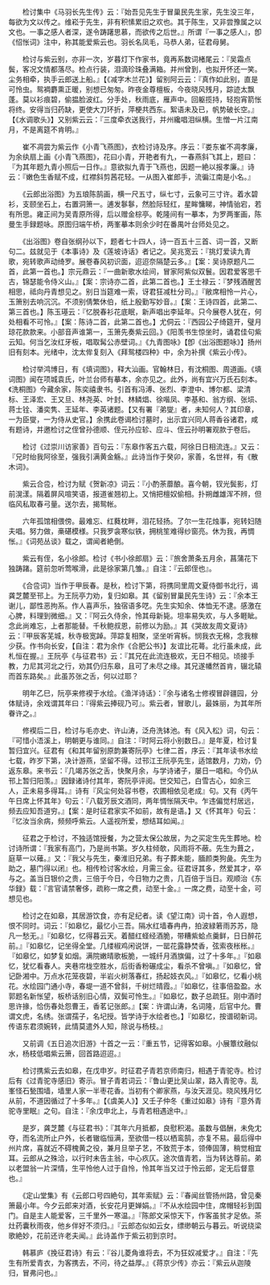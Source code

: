 <!-- { "loadSidebar": true } -->
　　检讨集中《马羽长先生传》云：『始吾见先生于冒巢民先生家，先生没三年，每欲为文以传之。维崧于先生，非有积愫累旧之欢也。其于陈生，又非尝豫属之以文也。一事之感人者深，遂令踌躇思慕，而欲传之后世。』所谓『一事之感人』，卽《怊怅词》注中，称其能爱紫云也。羽长名凤毛，马恭人弟，征君母舅。 

　　检讨与紫云别，亦非一次，岁暮灯下作家书，竟再系数词楮尾云：『吴霜点鬓，客况文情都落尽。检点行装，泪滴珍珠叠满箱。并州曾到，也拟开怀还一笑。尘务相牵，执手云郎送上船。』【《减字木兰花》】留别阿云云：『真作如此别，直是可怜虫。鸳裯麝熏正暖，别想已匆匆。昨夜金尊檀板，今夜晓风残月，踪迹太飘蓬。莫以衫痕碧，偷揾脸波红。分手处，秋雨底，雁声中。回躯揽持，轻抱宵箭怅将终。安得当归药缺，更使大刀环折，萍梗共西东。絮语未及已，帆势破长空。』【《水调歌头》】又别紫云云：『三度牵衣送我行，并州纔唱泪纵横。生憎一片江南月，不是离筵不肯明。』 

　　崔不凋尝为紫云作《小青飞燕图》，衣检讨诗及序。序云：『娄东崔不凋孝廉，为余纨扇上画《小青飞燕图》，花曰小青，开艳者有九，一春燕斜飞其上，题曰：『为其年题九青小照后一日作。』意欲拟九青于飞燕也，因题一絶以报孝廉。』诗云：『嫩色生香赋不成，红襟斜剪茜花轻。一从图入崔郎手，流徧江南是小名。』 

　　《云郎出浴图》为五琅陈鹄画，横一尺五寸，纵七寸，云象可三寸许。着水碧衫，支颐坐石上，右置洞箫一。逋发鬖鬖，然脸际轻红，星眸慵睇，神情骀宕，若有所思。雍正间为吴青原所得，后以赠金棕亭。乾隆间有一摹本，为罗两峯画，陈曼生手録题咏。原图归端午桥，两峯摹本则余少时在番禺叶台师处见之。 

　　《出浴图》卷自张纲孙以下，题者七十四人，诗一百五十三首、词一首，又断句二。兹就见于《本事诗》及《莲坡诗话》者记之。吴兆宽云：『挑灯爱读九青歌，宛转歌声动绮罗。展卷春风初识面，迢迢奈隔楚云多。』【案：吴诗原题凡二首，此第一首也。】宗元鼎云：『一曲新歌水绘间，冒家阿紫似双鬟。因君爱客思千古，锦瑟能令侍义山。』【案：宗诗亦二首，此第二首也。】王士禄云：『梦残酒醒苦相思，祗向丹青想见之。别日当筵难一索，讶君狂减杜分司。』『敝席相怜一片心，玉箫别去响沉沉。不须别倩繁休伯，纸上殷勤写妙音。』【案：王诗四首，此第二、第三首也。】陈玉璂云：『忆脱春衫花底眠，新声唱出李延年。只今展卷人犹在，何处相看不可怜。』【案：陈诗二首，此第二首也。】尤侗云：『西园公子绮筵开，璧月琼花款款来。小部音声谁第一，玉箫先奏紫云回。》《阳羡书生惊坐时，诵君佳句紫云知。何当乞汝红牙板，唱取髯公赤壁词。』《九青图咏》【卽《出浴图题咏》】扬州旧有刻本。光绪中，沈太侔复刻入《拜鸳楼四种》中，余为补撰《紫云小传》。 

　　检讨举鸿博日，有《填词图》，释大汕画。官翰林日，有沈桐图、周道画。《填词图》闻在项城袁氏，叶兰台师有摹本，余亦见之。此外，尚有宜兴万氏石刻本。《洗桐图》今藏余家，陈奕禧隶书。引首有冯溥、张烈、李澄中、博尔都、梁清标、王泽宏、王又旦、林尧英、叶封、林鳞焻、徐喈凤、李基和、翁方纲、张埙、蒋士铨、潘奕隽、王延年、李英诸题。【又有署『弟燮』者，未知何人？其印章，一为臣燮，一为侍从史官。】余携此卷谒检讨墓时，出示宜兴同人蒋香谷诸君，咸有题诗，并邀检讨之侄曾孙德顺、侄元孙应轸、应斗、侄云孙明署观款于卷后。 

　　检讨《过崇川访家善》百句云：『东皋作客五六载，阿徐日日相流连。』又云：『兄时绐我阿徐至，强我引满黄金觞。』此诗当作于癸卯，家善，名世祥，有《散木词》。 

　　紫云合卺，检讨为赋《贺新凉》词云：『小酌荼蘼酿。喜今朝，钗光鬓影，灯前滉漾。隔着屏风喧笑语，报道雀翘初上。又悄把檀奴偷相。扑朔雌雄浑不辨，但临风私取春弓量。送尔去，揭鸳帐。 

　　六年孤馆相偎傍。最难忘、红蕤枕畔，泪花轻扬。了尔一生花烛事，宛转妇随夫唱。努力做，槀碪模様。只我罗衾寒似铁，拥桃笙难得纱窗亮。休为我，再惆怅。』《词苑丛谈》载之，谓闻者絶倒。 

　　紫云有侄，名小徐郎。检讨《书小徐郎扇》云：『旅舍萧条五月余，菖蒲花下独踌踷。筵前忽听莺喉滑，此是徐家第几雏。』自注：『云郎侄也』。 

　　《合卺词》当作于甲辰春。是秋，检讨下第，将携同里周文夏侍御书北行，谒龚芝麓至邗上。为王阮亭力劝，复归如皋。其《留别冒巢民先生诗》云：『余本王谢儿，鄙性恶拘系。作人喜声乐，独宿语多呓。先生实知余、体恤无不逮。感激在心脾，料理到微细。』又：『阿云久侍余，怜其母新毙。坦率易失欢，与人多睚眦。念此尚难忘，上者那能替。千秋鲍叔恩，前修以为励。』其《哭故友周文夏诗》云：『甲辰客芜城，秋寺极宽踔。萍踪复相聚，坚坐听宵柝。悯我衣无棉，念我稼少获。作书向长安，【自注：君为余作《合肥公书》】友谊比花蕚。北行虽未成，此札恒在握。』王阮亭《与征君书》云：『其兄在此流连极欢，无日不相见。顷接手教，力尼其河北之行，劝其仍归东皋，且可了未尽之缘。其兄遂幡然首肯，辍北辕而首东路矣。』此虽苏张之舌，何以过耶？ 

　　明年乙巳，阮亭来修褉于水绘。《渔洋诗话》：『余与诸名士修褉冒辟疆园，分体赋诗，余戏谓其年曰：『得紫云捧砚乃可』。紫云者，冒歌儿，最姝丽，为其年所眷许之。』 

　　修褉后二日，检讨与毛亦史、许山涛，泛舟洗钵池。有《风入松》词，句云：『可惜小浯溪上，明朝更与谁同。』自注：『时阿云将小别数日。』是年夏，检讨复暂归宜兴。征君有《和其年留别原韵兼寄阮亭》七律二首，序云：『其年读书水绘七载，昨岁下第，决计游燕，坚留不得。过邗江王阮亭先生，适馆数月，力劝，仍返东皋。来书云：『几竭苏张之舌，快聚月余，与学诗诸子，屡日一唱和。今仍从邗上暂归阳羡。』因録诸诗付其年，寄阮亭评阅。世交知己，白雪古心，如余三人，正未易多得耳。』诗有『风尘何处容书卷，农圃相依见老成』句。又有《丙午午日席上怀其年》句云：『八载芳辰文酒同，两年惆怅隔天中。乍违偏觉村居远，频去应知吾道穷。』【案：是时征君家实不如前，故有是语。】又《怀其年》句云：『忆汝当余病，频频呼紫云。人遥视所爱，想结耳如闻。』 

　　征君之于检讨，不独适馆授餐，为之营太保公故居，为之买定生先生葬地。检讨诗所谓：『我家有高门，乃是尚书第。岁久柱倾欹，风雨将不蔽。先生为葺之，庭草一以薙。』又：『我父与先生，秦淮旧兄弟。有子葬未能，腼颜类狗彘。先生为助之，墓门得以闭』也。相传检讨客水绘，月需三金。征君讶其多，然爱其才，卒与之。盖当日银价之贵，三倍于今日，今日物力之贵，几百倍于当日。观顺治《东华録》载：『言官请禁奢侈，疏称一席之费，动至十金。』一席之费，动至十金，可想见也。 

　　检讨之在如皋，其居游饮食，亦有足纪者。读《望江南》词十首，令人遐想，恨不同时。词云：『如皋忆，最忆小三吾。隔水红墙春冉冉，拍波緑箬雨苏苏，隐凡一愁无。』『如皋忆，忆得暮云天。着醋红蛏经酒脆，带糟紫蛤点羹鲜，日日醉花前。』『如皋忆，记坐得全堂。几缕椒鸡闲说饼，一罂花露静焚香，弦索夜枨枨。』『如皋忆，如梦复如烟。满院嫩晴歌板脆，一城纤月酒旗偏，过了十多年。』『如皋忆，犹忆看春人。夹巷帘栊空胜水，后街香粉碾成尘，看杀不曾嗔。』『如皋忆，曾记卧湘中。万点水花笼夜碧，半岩火树落春红，扬起妓衣风。』『如皋忆，忆看小桃花。水绘园门通小寺，春堤一道不曾斜，千树烂晴霞。』『如皋忆，往事倍盈盈。水郭题名新怅望，板桥话别旧心情，双鬓可怜生。』『如皋忆，数子总疏狂。刚中酒时思许掾，恰伤春处怨曹王，香茗记张郎。』【案：许谓山涛，名词隆，后官中允。曹谓文虎，名绣。张谓孺子，名圮授。皆学诗于水绘者也。】『如皋忆，按谱砌新词。传语东君须婉转，此情莫遣外人知，除说与杨枝。』 

　　又前调《五日追次旧游》十首之一云：『重五节，记得客如皋。小展簟纹融似水，杨枝低唱紫云箫，回首路迢迢。』 

　　检讨携紫云去如皋，在戊申岁。时征君子青若京师南归，相遇于青驼寺。检讨后有《过青驼寺感旧》寄示。冒子青若词云：『鲁山更比吴山翠，路入青驼寺。乱峯怪石甃围墙，墙里人家一半枣花香。当初有个卿家燕，与汝天涯见。晓风残月忆从前，不道因循过了十多年。』【《虞美人》】又壬子仲冬《重过如皋》诗有『意外青驼寺里眠』之句。自注：『余戊申北上，与青若相遇途中。』 

　　是岁，龚芝麓《与征君书》：『其年六月抵都，良慰积渴。虽数与倡酬，未免冘夺，而名流所止户外，长者辙临恒满，至欲借一枝以栖鸾鹄，亦复不易。最后得中州片席，喜就近不碍槐黄之役，兼月旦举子艺，不致荒于本，领俸固薄，稍觉相宜耳。云郎从之殊洽，以行时未告主翁，中心疚仄。途次值青若，当为转达尊前。弟以老盟翁一片深情，生平怜他人过于自怜，怜其年当又过于怜云郎，定无后督意也。』 

　　《定山堂集》有《云郎口号四絶句，其年索赋》云：『春闻丝管扬州路，曾见秦箫最小年。今夕云郎来对酒，长安花月更婵娟。』『不从水绘园中住，席帽轻衫到国门。自是主人能爱客，三千里外一寒温。』『陈郎文采惊天下，作客虽贫才足依。茶灶药囊秋雨夜，他乡伴好不须归。』『云郎态似如云女，缥缈朝云与暮云。听说绕梁歌絶妙，花前还许老夫闻。』此诗盖作于紫云初到京时。 

　　韩慕庐《挽征君诗》有云：『谷儿菱角谁将去，不为狂奴减爱才。』自注：『先生有所爱青衣，为客携去，不问，待之益厚。』《蒋京少传》亦云：『紫云从迦陵归，冒弗问也。』 

